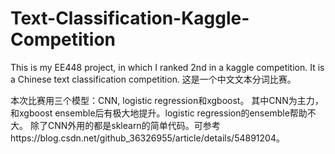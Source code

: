 # Text-Classification-Kaggle-Competition
This is my EE448 project, in which I ranked 2nd in a kaggle competition.
It is a Chinese text classification competition.
这是一个中文文本分词比赛。

本次比赛用三个模型：CNN, logistic regression和xgboost。
其中CNN为主力，和xgboost ensemble后有极大地提升。logistic regression的ensemble帮助不大。
除了CNN外用的都是sklearn的简单代码。可参考https://blog.csdn.net/github_36326955/article/details/54891204。
